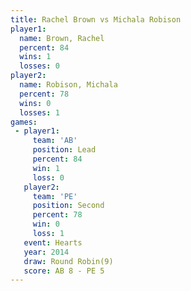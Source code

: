 ```yaml
---
title: Rachel Brown vs Michala Robison
player1:                
  name: Brown, Rachel   
  percent: 84           
  wins: 1               
  losses: 0             
player2:                
  name: Robison, Michala
  percent: 78           
  wins: 0               
  losses: 1             
games:
 - player1:        
     team: 'AB'    
     position: Lead
     percent: 84   
     win: 1        
     loss: 0       
   player2:          
     team: 'PE'      
     position: Second
     percent: 78     
     win: 0          
     loss: 1         
   event: Hearts       
   year: 2014          
   draw: Round Robin(9)
   score: AB 8 - PE 5  
---
```

